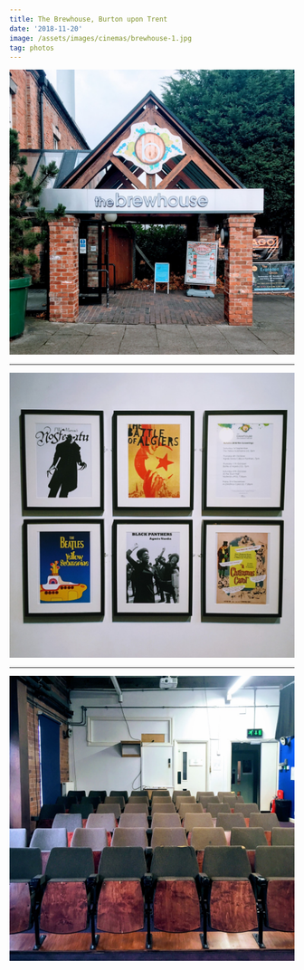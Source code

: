 ```yaml
---
title: The Brewhouse, Burton upon Trent
date: '2018-11-20'
image: /assets/images/cinemas/brewhouse-1.jpg
tag: photos
---
```


![image](/assets/images/cinemas/brewhouse-1.jpg)

---

![image](/assets/images/cinemas/brewhouse-2.jpg)

---

![image](/assets/images/cinemas/brewhouse-3.jpg)
